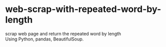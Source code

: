 # web-scrap-with-repeated-word-by-length
scrap web page and return the repeated word by length  
Using Python, pandas, BeautifulSoup. 
